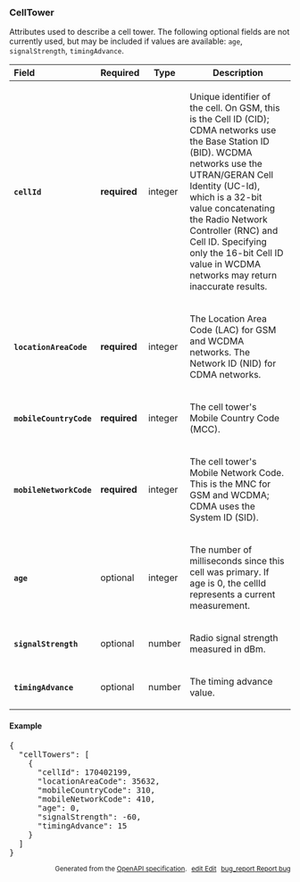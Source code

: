 <!--- This is a generated file, do not edit! -->
<!--- [START maps_http_schema_celltower] -->
<h3 class="schema-object" id="CellTower">CellTower</h3>

Attributes used to describe a cell tower. The following optional fields are not currently used, but may be included if values are available: `age`, `signalStrength`, `timingAdvance`.

| Field                                                                                                                | Required     | Type    | Description                                                                                                                                                                                                                                                                                                                                                                                                    |
| :------------------------------------------------------------------------------------------------------------------- | ------------ | ------- | -------------------------------------------------------------------------------------------------------------------------------------------------------------------------------------------------------------------------------------------------------------------------------------------------------------------------------------------------------------------------------------------------------------- |
| <h4 id="CellTower-cellId" class="add-link schema-object-property-key"><code>cellId</code></h4>                       | **required** | integer | <div class="nonref-property-description"><p>Unique identifier of the cell. On GSM, this is the Cell ID (CID); CDMA networks use the Base Station ID (BID). WCDMA networks use the UTRAN/GERAN Cell Identity (UC-Id), which is a 32-bit value concatenating the Radio Network Controller (RNC) and Cell ID. Specifying only the 16-bit Cell ID value in WCDMA networks may return inaccurate results.</p></div> |
| <h4 id="CellTower-locationAreaCode" class="add-link schema-object-property-key"><code>locationAreaCode</code></h4>   | **required** | integer | <div class="nonref-property-description"><p>The Location Area Code (LAC) for GSM and WCDMA networks. The Network ID (NID) for CDMA networks.</p></div>                                                                                                                                                                                                                                                         |
| <h4 id="CellTower-mobileCountryCode" class="add-link schema-object-property-key"><code>mobileCountryCode</code></h4> | **required** | integer | <div class="nonref-property-description"><p>The cell tower's Mobile Country Code (MCC).</p></div>                                                                                                                                                                                                                                                                                                              |
| <h4 id="CellTower-mobileNetworkCode" class="add-link schema-object-property-key"><code>mobileNetworkCode</code></h4> | **required** | integer | <div class="nonref-property-description"><p>The cell tower's Mobile Network Code. This is the MNC for GSM and WCDMA; CDMA uses the System ID (SID).</p></div>                                                                                                                                                                                                                                                  |
| <h4 id="CellTower-age" class="add-link schema-object-property-key"><code>age</code></h4>                             | optional     | integer | <div class="nonref-property-description"><p>The number of milliseconds since this cell was primary. If age is 0, the cellId represents a current measurement.</p></div>                                                                                                                                                                                                                                        |
| <h4 id="CellTower-signalStrength" class="add-link schema-object-property-key"><code>signalStrength</code></h4>       | optional     | number  | <div class="nonref-property-description"><p>Radio signal strength measured in dBm.</p></div>                                                                                                                                                                                                                                                                                                                   |
| <h4 id="CellTower-timingAdvance" class="add-link schema-object-property-key"><code>timingAdvance</code></h4>         | optional     | number  | <div class="nonref-property-description"><p>The timing advance value.</p></div>                                                                                                                                                                                                                                                                                                                                |

<h4 class="schema-object-example" id="CellTower-example">Example</h4>

<pre class="notranslate lang-json prettyprint">{
  "cellTowers": [
    {
      "cellId": 170402199,
      "locationAreaCode": 35632,
      "mobileCountryCode": 310,
      "mobileNetworkCode": 410,
      "age": 0,
      "signalStrength": -60,
      "timingAdvance": 15
    }
  ]
}</pre>

<p style="text-align: right; font-size: smaller;">Generated from the <a class="gc-analytics-event" data-category="GMP" data-label="openapi-github" href="https://github.com/googlemaps/openapi-specification" title="Google Maps Platform OpenAPI Specification" class="external">OpenAPI specification</a>.
<a class="gc-analytics-event" data-category="GMP" data-label="openapi-github-maps-http-schema-celltower" data-action="edit" style="margin-left: 5px;" href="https://github.com/googlemaps/openapi-specification/blob/main/specification/schemas/CellTower.yml" title="Edit on GitHub"><span class="material-icons">edit</span> Edit</a>
<a class="gc-analytics-event" data-category="GMP" data-label="openapi-github-maps-http-schema-celltower" data-action="bug" style="margin-left: 5px;" href="https://github.com/googlemaps/openapi-specification/issues/new?assignees=&labels=type%3A+bug%2C+triage+me&template=bug_report.md&title=[schemas] Bug - CellTower" title="File bug for schemas on GitHub"><span class="material-icons">bug_report</span> Report bug</a>
</p>

<!--- [END maps_http_schema_celltower] -->

